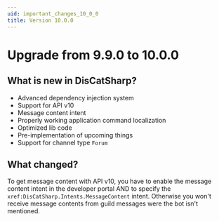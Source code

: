 ```yaml
---
uid: important_changes_10_0_0
title: Version 10.0.0
---
```


# Upgrade from **9.9.0** to **10.0.0**

## What is new in DisCatSharp?
- Advanced dependency injection system
- Support for API v10
- Message content intent
- Properly working application command localization
- Optimized lib code
- Pre-implementation of upcoming things
- Support for channel type `Forum`

## What changed?

To get message content with API v10, you have to enable the message content intent in the developer portal AND to specify the `xref:DisCatSharp.Intents.MessageContent` intent. Otherwise you won't receive message contents from guild messages were the bot isn't mentioned.